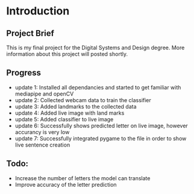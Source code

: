 # Introduction 
## Project Brief
This is my final project for the Digital Systems and Design degree. More information about this project will posted shortly.

## Progress
- update 1: Installed all dependancies and started to get familiar with mediapipe and openCV
- update 2: Collected webcam data to train the classifier
- update 3: Added landmarks to the collected data
- update 4: Added live image with land marks
- update 5: Added classifier to live image 
- update 6: Successfully shows predicted letter on live image, however accurancy is very low
- update 7: Successfully integrated pygame to the file in order to show live sentence creation 


## Todo:
- Increase the number of letters the model can translate
- Improve accuracy of the letter prediction

